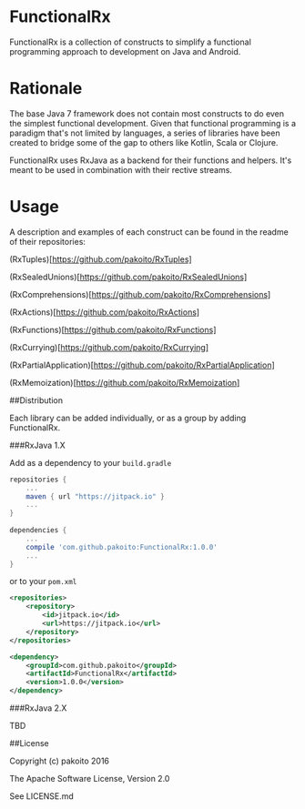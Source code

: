 # FunctionalRx

FunctionalRx is a collection of constructs to simplify a functional programming approach to development on Java and Android.

# Rationale

The base Java 7 framework does not contain most constructs to do even the simplest functional development. Given that functional programming is a paradigm that's not limited by languages, a series of libraries have been created to bridge some of the gap to others like Kotlin, Scala or Clojure.

FunctionalRx uses RxJava as a backend for their functions and helpers. It's meant to be used in combination with their rective streams.

# Usage

A description and examples of each construct can be found in the readme of their repositories:

(RxTuples)[https://github.com/pakoito/RxTuples]

(RxSealedUnions)[https://github.com/pakoito/RxSealedUnions]

(RxComprehensions)[https://github.com/pakoito/RxComprehensions]

(RxActions)[https://github.com/pakoito/RxActions]

(RxFunctions)[https://github.com/pakoito/RxFunctions]

(RxCurrying)[https://github.com/pakoito/RxCurrying]

(RxPartialApplication)[https://github.com/pakoito/RxPartialApplication]

(RxMemoization)[https://github.com/pakoito/RxMemoization]

##Distribution

Each library can be added individually, or as a group by adding FunctionalRx.

###RxJava 1.X

Add as a dependency to your `build.gradle`
```groovy
repositories {
    ...
    maven { url "https://jitpack.io" }
    ...
}
    
dependencies {
    ...
    compile 'com.github.pakoito:FunctionalRx:1.0.0'
    ...
}
```
or to your `pom.xml`

```xml
<repositories>
    <repository>
        <id>jitpack.io</id>
        <url>https://jitpack.io</url>
    </repository>
</repositories>

<dependency>
    <groupId>com.github.pakoito</groupId>
    <artifactId>FunctionalRx</artifactId>
    <version>1.0.0</version>
</dependency>
```

###RxJava 2.X

TBD

##License

Copyright (c) pakoito 2016

The Apache Software License, Version 2.0

See LICENSE.md
